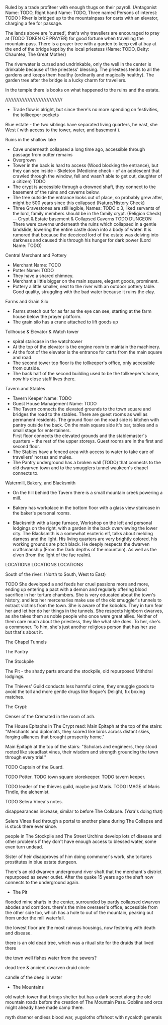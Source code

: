 
Ruled by a trade profiteer with enough thugs on their payroll. (Antagonist Name: TODO, Right hand Name: TODO, Three named Persons of interest: TODO )
River is bridged up to the mountainpass for carts with an elevator, charging a fee for passage.


The lands above are 'cursed', that's why travellers are encouraged to pray at (TODO TOKEN OF PRAYER) 
for good fortune when travelling the mountain pass.
There is a prayer tree with a garden to keep evil at bay at the end of the bridge kept by the local priestess (Name: TODO, Deity: Chauntea, The Great Mother)

The riverwater is cursed and undrinkable, only the well in the center is drinkable because of the priestess' blessing. 
The priestess tends to all the gardens and keeps them healthy (ordinarily and magically healthy).
The garden tree after the bridge is a lucky charm for travellers. 

In the temple there is books on what happened to the ruins and the estate.




////////////////////////////////////


- Trade flow is alright, but since there's no more spending on festivities, the tollkeeper pockets 




Blue estate - the two siblings have separated living quarters, he east, she West ( with access to the tower, water, and basement ).



Ruins in the shallow lake
- Cave underneath collapsed a long time ago, accessible through passage from outter remains
- Overgrown
- Tower in the back is hard to access (Wood blocking the entrance), but they can see inside - Skeleton (Medicine check - of an adolescent that crawled through the window, fell and wasn't able to get out, daughter of a citizen) TODO
- The crypt is accessible through a drowned shaft, they connect to the basement of the ruins and caverns below.
- The tree outside the entrance looks out of place, so probably grew after, might be 500 years since this collapsed (Nature/History Check)
- Three Gravestones are still legible, Names: TODO x 3, liked servants of the lord, family members should be in the family crypt. (Religion Check)
-- Crypt & Estate basement & Collapsed Caverns TODO DUNGEON
There were caverns underneath the ruins which collapsed in a gentle landslide, lowering the entire castle down into a body of water.
It is rumored that because the deceiced lord of the estate was delving into darkness and caused this through his hunger for dark power (Lord Name: TODO)





Central Merchant and Pottery
- Merchant Name: TODO
- Potter Name: TODO
- They have a shared chimney.
- Merchant a little bigger on the main square, elegant goods, prominent.
- Pottery a little smaller, next to the river with an outdoor pottery table.
  Good quality, struggling with the bad water because it ruins the clay.



Farms and Grain Silo
- Farms stretch out for as far as the eye can see, starting at the farm house below the prayer platform.
- The grain silo has a crane attached to lift goods up 

Tollhouse & Elevator & Watch tower
- spiral staircase in the watchtower
- At the top of the elevator is the engine room to maintain the machinery.
- At the foot of the elevator is the entrance for carts from the main square and road.
- The second tower top floor is the tollkeeper's office, only accessible from outside.
- The back half of the second building used to be the tollkeeper's home, now his close staff lives there.

Tavern and Stables
- Tavern Keeper Name: TODO
- Guest House Management Name: TODO
- The Tavern connects the elevated grounds to the town square and bridges the road to the stables.
  There are guest rooms as well as permanent residents.
  The ground floor on the road side is kitchen with pantry outside the back.
  On the main square side it's bar, tables and a small stage for entertainers.  
  First floor connects the elevated grounds and the stablemaster's quarters + the rest of the upper storeys.
  Guest rooms are in the first and second floor.
- The Stables have a fenced area with access to water to take care of travellers' horses and mules.  
- The Pantry underground has a broken wall (TODO) that connects to the old dwarven town and to the smugglers tunnel waukeen's chapel connects to.



Watermill, Bakery, and Blacksmith
- On the hill behind the Tavern there is a small mountain creek powering a mill.

- Bakery has workplace in the bottom floor with a glass view staircase in the baker's personal rooms. 
  

- Blacksmith with a large furnace, Workshop on the left and personal lodgings on the right, 
  with a garden in the back overviewing the lower city.
  The Blacksmith is a somewhat esoteric elf, talks about melding darness and the light. 
  His living quarters are very brightly colored, his working grounds are pitch black.
  He deeply respects the dwarven craftsmanship (From the Dark depths of the mountain).
  As well as the elven (from the light of the fae realm).




LOCATIONS LOCATIONS LOCATIONS

South of the river: (North to South, West to East)





TODO 
    She developed a 
     and feeds her cruel passions more and more, 
    ending up entering a pact with a demon and regularly offering blood sacrifice in her torture chambers.
    She is very educated about the town's history, and lets her mercenaries make use of the old 
    smuggler's tunnels to extract victims from the town. 
    She is aware of the kobolds. They in turn fear her and let her do her things in the tunnels.
    She respects highborn dwarves, as she takes them as noble people who once were great allies.
    Neither of them care much about the priestess, they like what she does. To her, she's a commoner. 
    To him, she's just another religious person that has her use but that's about it.




The Chapel Tunnels

The Pantry

The Stockpile



The Pit - the shady parts around the stockpile, old repurposed Mithdral lodgings. 




The Thieves' Guild conducts less harmful crime, they smuggle goods to avoid the toll and more gentle drugs like Rogue's Delight,
 fix boxing matches.  


The Crypt:

Censer of the Cremated in the room of ash.

The House Epitaphs in The Crypt read:
Main Epitaph at the top of the stairs: 
"Merchants and diplomats, they soared like birds across distant skies, forging alliances that brought prosperity home."

Main Epitaph at the top of the stairs:
"Scholars and engineers, they stood rooted like steadfast vines, their wisdom and strength grounding the town through every trial."



TODO Captain of the Guard.

TODO Potter.
TODO town square storekeeper.
TODO tavern keeper.



TODO leader of the thieves guild, maybe just Maris.
TODO IMAGE of Maris Tindle, the alchemist.


TODO Selera Vinea's notes.


disappearances increase, similar to before The Collapse. (Ysra's doing that)

Selera Vinea fled through a portal to another plane during The Collapse and is stuck there ever since.



people in The Stockpile and The Street Urchins develop lots of disease and other problems if they don't have enough access to blessed water, 
  some even turn undead. 


Sister of heir disapproves of him doing commoner's work, she tortures prostitutes in blue estate dungeon. 

There's an old dwarven underground river shaft that the merchant's district repurposed as sewer outlet. 
After the quake 15 years ago the shaft now connects to the underground again.



- The Pit

flooded mine shafts in the center, surrounded by partly collapsed dwarven abodes and corridors.
  there's the mine overseer's office, accessible from the other side too, which has a hole to out of the mountain, 
  peaking out from under the mill waterfall.

the lowest floor are the most ruinous housings, now festering with death and disease.


there is an old dead tree, which was a ritual site for the druids that lived there


the town well fishes water from the sewers?

dead tree & ancient dwarven druid circle 


candle of the deep in water

- The Mountains

old watch tower that brings shelter but has a dark secret along the
old mountain roads before the creation of The Mountain Pass. 
Goblins and orcs might already have made camp there.



myth drannor 
endless blood war, yugoloths offshoot with nycaloth generals